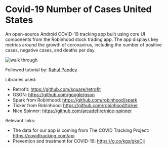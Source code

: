 # Covid-19 Number of Cases United States

An open-source Android COVID-19 tracking app built using core UI components from the Robinhood stock trading app. The app displays key metrics around the growth of coronavirus, including the number of positive cases, negative cases, and deaths per day.

<img src='https://media3.giphy.com/media/THm1ofDwDPganCYyIx/giphy.gif' title='walk through' />

Followed tutorial by: [Rahul Pandey](https://github.com/rpandey1234/)

Libraries used:
- Retrofit: https://github.com/square/retrofit
- GSON: https://github.com/google/gson
- Spark from Robinhood: https://github.com/robinhood/spark
- Ticker from Robinhood: https://github.com/robinhood/ticker
- Nice Spinner: https://github.com/arcadefire/nice-spinner

Relevant links:
- The data for our app is coming from The COVID Tracking Project: https://covidtracking.com/api
- Prevention and treatment for COVID-19: https://g.co/kgs/gkeCji
